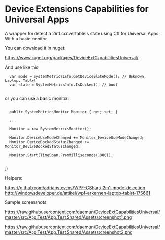 Device Extensions Capabilities for Universal Apps
==============================

A wrapper for detect a 2in1 convertable's state using C# for Universal Apps. With a basic monitor.

You can download it in nuget:

https://www.nuget.org/packages/DeviceExtCapabilitiesUniversal/

And use like this:

```
  var mode = SystemMetricsInfo.GetDeviceSlateMode(); // Unknown, Laptop, Tablet
  var state = SystemMetricsInfo.IsDocked(); // bool
  
```

or you can use a basic monitor:

```

  public SystemMetricsMonitor Monitor { get; set; }
  
  ...
  
  Monitor = new SystemMetricsMonitor();

  Monitor.DeviceUseModeChanged += Monitor_DeviceUseModeChanged;
  Monitor.DeviceDockedStatusChanged += Monitor_DeviceDockedStatusChanged;

  Monitor.Start(TimeSpan.FromMilliseconds(1000));
  
```

;)


Helpers:

https://github.com/adrianstevens/WPF-CSharp-2in1-mode-detection
http://windowsdeveloper.de/artikel/wpf-erkennen-laptop-tablet-175661

Sample screenshots:

https://raw.githubusercontent.com/daemun/DeviceExtCapabilitiesUniversal/master/src/App.Test/App.Test.Shared/Assets/screenshot1.png

https://raw.githubusercontent.com/daemun/DeviceExtCapabilitiesUniversal/master/src/App.Test/App.Test.Shared/Assets/screenshot2.png
